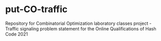 # put-CO-traffic
Repository for Combinatorial Optimization laboratory classes project - Traffic signaling problem statement for the Online Qualifications of Hash Code 2021
